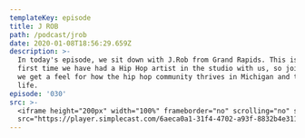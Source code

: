 ```yaml
---
templateKey: episode
title: J ROB
path: /podcast/jrob
date: 2020-01-08T18:56:29.659Z
description: >-
  In today's episode, we sit down with J.Rob from Grand Rapids. This is the
  first time we have had a Hip Hop artist in the studio with us, so join us as
  we get a feel for how the hip hop community thrives in Michigan and talk about
  life. 
episode: '030'
src: >-
  <iframe height="200px" width="100%" frameborder="no" scrolling="no" seamless
  src="https://player.simplecast.com/6aeca0a1-31f4-4702-a93f-8832b4e31176?dark=false"></iframe>
---
```


